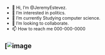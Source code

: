 - 👋 Hi, I’m @JeremyEstevez.
- 👀 I’m interested in politics.
- 🌱 I’m currently Studying computer science.
- 💞️ I’m looking to collaborate.
- 📫 How to reach me 000-000-0000




[![image](https://github.com/JeremyEstevez/JeremyEstevez/assets/145026257/02304095-8d38-40ef-8322-605b1ac76e65)
--------------------------------------------------------------------------------------------------------------------------------------------------------------------------------
